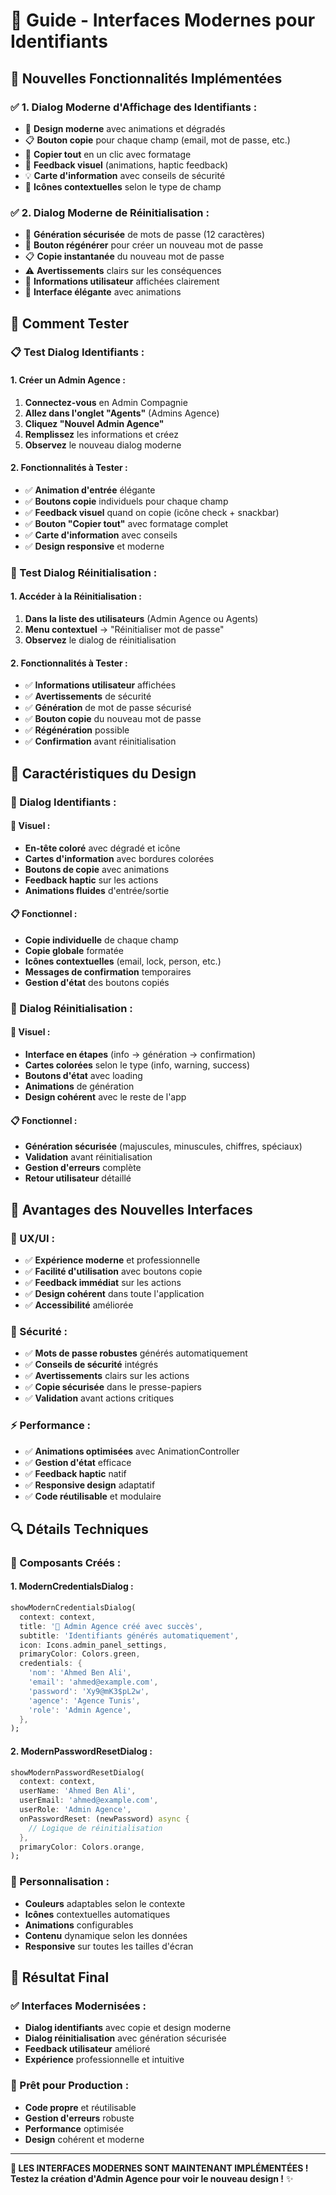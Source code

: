 # 🎨 Guide - Interfaces Modernes pour Identifiants

## 🎯 Nouvelles Fonctionnalités Implémentées

### **✅ 1. Dialog Moderne d'Affichage des Identifiants :**
- 🎨 **Design moderne** avec animations et dégradés
- 📋 **Bouton copie** pour chaque champ (email, mot de passe, etc.)
- 📄 **Copier tout** en un clic avec formatage
- 🎯 **Feedback visuel** (animations, haptic feedback)
- 💡 **Carte d'information** avec conseils de sécurité
- 🎨 **Icônes contextuelles** selon le type de champ

### **✅ 2. Dialog Moderne de Réinitialisation :**
- 🔐 **Génération sécurisée** de mots de passe (12 caractères)
- 🎲 **Bouton régénérer** pour créer un nouveau mot de passe
- 📋 **Copie instantanée** du nouveau mot de passe
- ⚠️ **Avertissements** clairs sur les conséquences
- 👤 **Informations utilisateur** affichées clairement
- 🎨 **Interface élégante** avec animations

## 🚀 Comment Tester

### **📋 Test Dialog Identifiants :**

#### **1. Créer un Admin Agence :**
1. **Connectez-vous** en Admin Compagnie
2. **Allez dans l'onglet "Agents"** (Admins Agence)
3. **Cliquez "Nouvel Admin Agence"**
4. **Remplissez** les informations et créez
5. **Observez** le nouveau dialog moderne

#### **2. Fonctionnalités à Tester :**
- ✅ **Animation d'entrée** élégante
- ✅ **Boutons copie** individuels pour chaque champ
- ✅ **Feedback visuel** quand on copie (icône check + snackbar)
- ✅ **Bouton "Copier tout"** avec formatage complet
- ✅ **Carte d'information** avec conseils
- ✅ **Design responsive** et moderne

### **🔐 Test Dialog Réinitialisation :**

#### **1. Accéder à la Réinitialisation :**
1. **Dans la liste des utilisateurs** (Admin Agence ou Agents)
2. **Menu contextuel** → "Réinitialiser mot de passe"
3. **Observez** le dialog de réinitialisation

#### **2. Fonctionnalités à Tester :**
- ✅ **Informations utilisateur** affichées
- ✅ **Avertissements** de sécurité
- ✅ **Génération** de mot de passe sécurisé
- ✅ **Bouton copie** du nouveau mot de passe
- ✅ **Régénération** possible
- ✅ **Confirmation** avant réinitialisation

## 🎨 Caractéristiques du Design

### **🎯 Dialog Identifiants :**

#### **🎨 Visuel :**
- **En-tête coloré** avec dégradé et icône
- **Cartes d'information** avec bordures colorées
- **Boutons de copie** avec animations
- **Feedback haptic** sur les actions
- **Animations fluides** d'entrée/sortie

#### **📋 Fonctionnel :**
- **Copie individuelle** de chaque champ
- **Copie globale** formatée
- **Icônes contextuelles** (email, lock, person, etc.)
- **Messages de confirmation** temporaires
- **Gestion d'état** des boutons copiés

### **🔐 Dialog Réinitialisation :**

#### **🎨 Visuel :**
- **Interface en étapes** (info → génération → confirmation)
- **Cartes colorées** selon le type (info, warning, success)
- **Boutons d'état** avec loading
- **Animations** de génération
- **Design cohérent** avec le reste de l'app

#### **📋 Fonctionnel :**
- **Génération sécurisée** (majuscules, minuscules, chiffres, spéciaux)
- **Validation** avant réinitialisation
- **Gestion d'erreurs** complète
- **Retour utilisateur** détaillé

## 🎯 Avantages des Nouvelles Interfaces

### **💼 UX/UI :**
- ✅ **Expérience moderne** et professionnelle
- ✅ **Facilité d'utilisation** avec boutons copie
- ✅ **Feedback immédiat** sur les actions
- ✅ **Design cohérent** dans toute l'application
- ✅ **Accessibilité** améliorée

### **🔐 Sécurité :**
- ✅ **Mots de passe robustes** générés automatiquement
- ✅ **Conseils de sécurité** intégrés
- ✅ **Avertissements** clairs sur les actions
- ✅ **Copie sécurisée** dans le presse-papiers
- ✅ **Validation** avant actions critiques

### **⚡ Performance :**
- ✅ **Animations optimisées** avec AnimationController
- ✅ **Gestion d'état** efficace
- ✅ **Feedback haptic** natif
- ✅ **Responsive design** adaptatif
- ✅ **Code réutilisable** et modulaire

## 🔍 Détails Techniques

### **📱 Composants Créés :**

#### **1. ModernCredentialsDialog :**
```dart
showModernCredentialsDialog(
  context: context,
  title: '🎉 Admin Agence créé avec succès',
  subtitle: 'Identifiants générés automatiquement',
  icon: Icons.admin_panel_settings,
  primaryColor: Colors.green,
  credentials: {
    'nom': 'Ahmed Ben Ali',
    'email': 'ahmed@example.com',
    'password': 'Xy9@mK3$pL2w',
    'agence': 'Agence Tunis',
    'role': 'Admin Agence',
  },
);
```

#### **2. ModernPasswordResetDialog :**
```dart
showModernPasswordResetDialog(
  context: context,
  userName: 'Ahmed Ben Ali',
  userEmail: 'ahmed@example.com',
  userRole: 'Admin Agence',
  onPasswordReset: (newPassword) async {
    // Logique de réinitialisation
  },
  primaryColor: Colors.orange,
);
```

### **🎨 Personnalisation :**
- **Couleurs** adaptables selon le contexte
- **Icônes** contextuelles automatiques
- **Animations** configurables
- **Contenu** dynamique selon les données
- **Responsive** sur toutes les tailles d'écran

## 🎉 Résultat Final

### **✅ Interfaces Modernisées :**
- **Dialog identifiants** avec copie et design moderne
- **Dialog réinitialisation** avec génération sécurisée
- **Feedback utilisateur** amélioré
- **Expérience** professionnelle et intuitive

### **🚀 Prêt pour Production :**
- **Code propre** et réutilisable
- **Gestion d'erreurs** robuste
- **Performance** optimisée
- **Design** cohérent et moderne

---

**🎨 LES INTERFACES MODERNES SONT MAINTENANT IMPLÉMENTÉES !**
**Testez la création d'Admin Agence pour voir le nouveau design !** ✨
